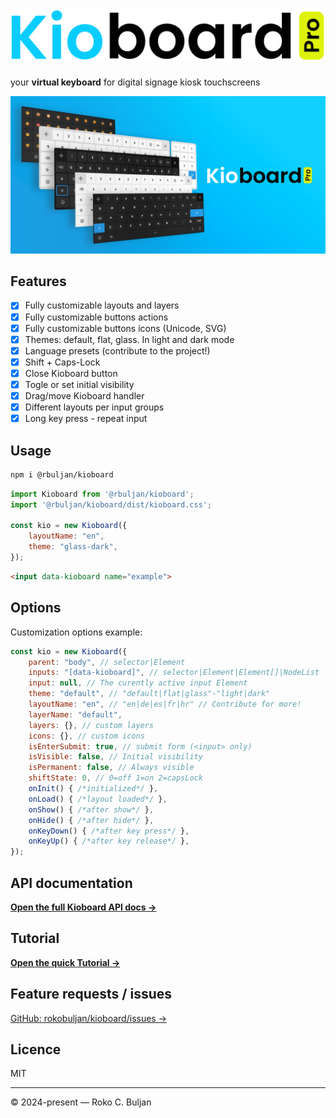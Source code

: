 # <picture><source media="(prefers-color-scheme: dark)" srcset="kioboard-logo-dark.svg"><img alt="Kioboard" src="kioboard-logo.svg"></picture>

your  **virtual keyboard** for digital signage kiosk touchscreens

![Kioboard](wallpaper.png)

## Features

- [x] Fully customizable layouts and layers
- [x] Fully customizable buttons actions
- [x] Fully customizable buttons icons (Unicode, SVG)
- [x] Themes: default, flat, glass. In light and dark mode
- [x] Language presets (contribute to the project!)
- [x] Shift + Caps-Lock
- [x] Close Kioboard button
- [x] Togle or set initial visibility
- [x] Drag/move Kioboard handler
- [x] Different layouts per input groups
- [x] Long key press - repeat input

## Usage

```bash
npm i @rbuljan/kioboard
```

```js
import Kioboard from '@rbuljan/kioboard';
import '@rbuljan/kioboard/dist/kioboard.css';

const kio = new Kioboard({
    layoutName: "en",
    theme: "glass-dark",
});
```

```html
<input data-kioboard name="example">
```

## Options

Customization options example:

```js
const kio = new Kioboard({
    parent: "body", // selector|Element
    inputs: "[data-kioboard]", // selector|Element|Element[]|NodeList
    input: null, // The curently active input Element
    theme: "default", // "default|flat|glass"-"light|dark"
    layoutName: "en", // "en|de|es|fr|hr" // Contribute for more!
    layerName: "default",
    layers: {}, // custom layers
    icons: {}, // custom icons
    isEnterSubmit: true, // submit form (<input> only)
    isVisible: false, // Initial visibility
    isPermanent: false, // Always visible
    shiftState: 0, // 0=off 1=on 2=capsLock
    onInit() { /*initialized*/ },
    onLoad() { /*layout loaded*/ },
    onShow() { /*after show*/ },
    onHide() { /*after hide*/ },
    onKeyDown() { /*after key press*/ },
    onKeyUp() { /*after key release*/ },
});
```

## API documentation

**[Open the full Kioboard API docs &rarr;](docs.md)**

## Tutorial

**[Open the quick Tutorial &rarr;](tutorial.md)**

## Feature requests / issues

[GitHub: rokobuljan/kioboard/issues &rarr;](https://github.com/rokobuljan/kioboard/issues)

## Licence

MIT

___

&copy; 2024-present — Roko C. Buljan
